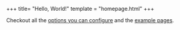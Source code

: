 +++
title= "Hello, World!"
template = "homepage.html"
+++


Checkout all the [options you can configure](./posts/configuration) and the [example pages](./tags/example/).
